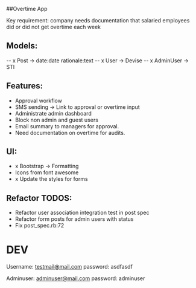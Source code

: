 ##Overtime App

Key requirement: company needs documentation that salaried employees did or did not get overtime each week

## Models:
-- x Post -> date:date rationale:text
-- x User -> Devise
-- x AdminUser -> STI

## Features:
- Approval workflow
- SMS sending -> Link to approval or overtime input
- Administrate admin dashboard
- Block non admin and guest users
- Email summary to managers for approval.
- Need documentation on overtime for audits.

## UI:
- x Bootstrap -> Formatting
- Icons from font awesome
- x Update the styles for forms


## Refactor TODOS:
- Refactor user association integration test in post spec
- Refactor form posts for admin users with status
- Fix post_spec.rb:72

# DEV
Username: testmail@mail.com
password: asdfasdf

Adminuser: adminuser@mail.com
password: adminuser
